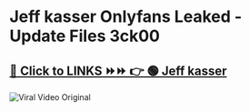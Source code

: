
 # Jeff kasser Onlyfans Leaked - Update Files 3ck00

## <h2><a href="https://clipsfans.com/Jeff_kasser&ref=git">🔗 Click to LINKS ⏩⏩ 👉 🟢 Jeff kasser </a></h2>

<a href="https://clipsfans.com/Jeff_kasser&ref=git" rel="nofollow" data-target="animated-image.originalLink"><img src="https://i.ibb.co.com/xMMVF88/686577567.gif" alt="Viral Video Original" style="max-width: 100%; display: inline-block;" data-target="animated-image.originalImage"></a>

